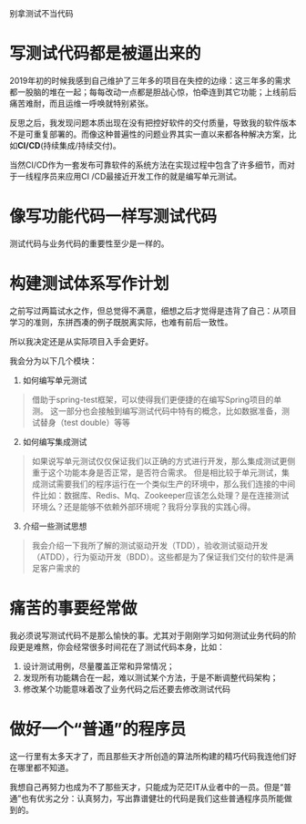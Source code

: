 别拿测试不当代码

# 写测试代码都是被逼出来的

2019年初的时候我感到自己维护了三年多的项目在失控的边缘：这三年多的需求都一股脑的堆在一起；每每改动一点都是胆战心惊，怕牵连到其它功能；上线前后痛苦难耐，而且运维一呼唤就特别紧张。

反思之后，我发现问题本质出现在没有把控好软件的交付质量，导致我的软件版本不是可重复部署的。而像这种普遍性的问题业界其实一直以来都各种解决方案，比如**CI/CD**(持续集成/持续交付)。

当然CI/CD作为一套发布可靠软件的系统方法在实现过程中包含了许多细节，而对于一线程序员来应用CI /CD最接近开发工作的就是编写单元测试。

# 像写功能代码一样写测试代码

测试代码与业务代码的重要性至少是一样的。

# 构建测试体系写作计划

之前写过两篇试水之作，但总觉得不满意，细想之后才觉得是违背了自己：从项目学习的准则，东拼西凑的例子既脱离实际，也难有前后一致性。

所以我决定还是从实际项目入手会更好。

我会分为以下几个模块：

1. 如何编写单元测试

> 借助于spring-test框架，可以使得我们更便捷的在编写Spring项目的单测。
> 这一部分也会接触到编写测试代码中特有的概念，比如数据准备，测试替身（test double）等等

2. 如何编写集成测试

> 如果说写单元测试仅仅保证我们以正确的方式进行开发，那么集成测试更侧重于这个功能本身是否正常，是否符合需求。
> 但是相比较于单元测试，集成测试需要我们的程序运行在一个类似生产的环境中，那么我们连接的中间件比如：数据库、Redis、Mq、Zookeeper应该怎么处理？是在连接测试环境么？还是能够不依赖外部环境呢？我将分享我的实践心得。

3. 介绍一些测试思想

> 我会介绍一下我所了解的测试驱动开发（TDD），验收测试驱动开发（ATDD），行为驱动开发（BDD）。这些都是为了保证我们交付的软件是满足客户需求的

# 痛苦的事要经常做

我必须说写测试代码不是那么愉快的事。尤其对于刚刚学习如何测试业务代码的阶段更是难熬，你会经常很多时间花在了测试代码本身，比如：

1. 设计测试用例，尽量覆盖正常和异常情况；
2. 发现所有功能耦合在一起，难以测试某个方法，于是不断调整代码架构；
3. 修改某个功能意味着改了业务代码之后还要去修改测试代码

# 做好一个“普通”的程序员

这一行里有太多天才了，而且那些天才所创造的算法所构建的精巧代码我连他们好在哪里都不知道。

我想自己再努力也成为不了那些天才，只能成为茫茫IT从业者中的一员。但是“普通”也有优劣之分：认真努力，写出靠谱健壮的代码是我们这些普通程序员所能做到的。
